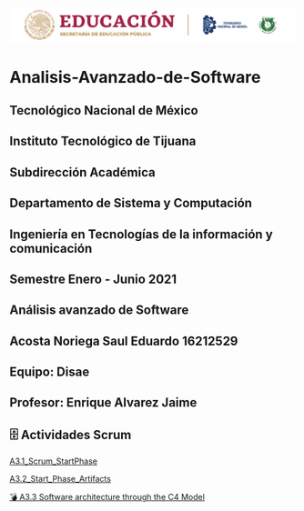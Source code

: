 ![](https://github.com/acostasaul98/Analisis-Avanzado-de-Software/blob/main/Imagenes/itt.png)


# Analisis-Avanzado-de-Software
## Tecnológico Nacional de México 
## Instituto Tecnológico de Tijuana
## Subdirección Académica
## Departamento de Sistema y Computación
## Ingeniería en Tecnologías de la información y comunicación
## Semestre Enero  - Junio 2021 
## Análisis avanzado de Software
## Acosta Noriega Saul Eduardo 16212529
## Equipo: Disae
## Profesor: Enrique  Alvarez Jaime 


## 🗄 Actividades Scrum 

[A3.1_Scrum_StartPhase](https://github.com/acostasaul98/Analisis-Avanzado-de-Software/blob/main/Unidad%202/A3.1_Documentation-_Scrum_StartPhase_AcostaSaul.pdf)

[A3.2_Start_Phase_Artifacts](https://github.com/acostasaul98/Analisis-Avanzado-de-Software/blob/main/Unidad%202/A3.2_Start-phase-Artifacts_AcostaSaul.pdf)

[💣 A3.3 Software architecture through the C4 Model](https://github.com/acostasaul98/Analisis-Avanzado-de-Software/blob/main/Unidad%202/A3.3_Architectureusing_ModelC4_AcostaSaul.pdf)

